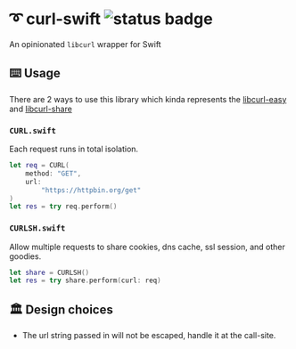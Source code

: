 # ➰ curl-swift ![status badge](https://github.com/khoi/curl-swift/actions/workflows/test.yml/badge.svg)

An opinionated `libcurl` wrapper for Swift

## ⌨️ Usage

There are 2 ways to use this library which kinda represents the [libcurl-easy](https://curl.se/libcurl/c/libcurl-easy.html) and [libcurl-share](https://curl.se/libcurl/c/libcurl-share.html)

### `CURL.swift` 
Each request runs in total isolation. 

```swift
let req = CURL(
    method: "GET",
    url:
        "https://httpbin.org/get"
)
let res = try req.perform()
```

### `CURLSH.swift`
Allow multiple requests to share cookies, dns cache, ssl session, and other goodies. 

```swift
let share = CURLSH()
let res = try share.perform(curl: req) 
```

## 🏛 Design choices

- The url string passed in will not be escaped, handle it at the call-site.
